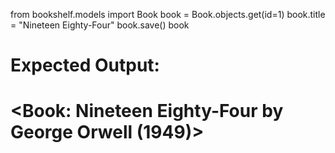 from bookshelf.models import Book
book = Book.objects.get(id=1)
book.title = "Nineteen Eighty-Four"
book.save()
book

# Expected Output:

# <Book: Nineteen Eighty-Four by George Orwell (1949)>
